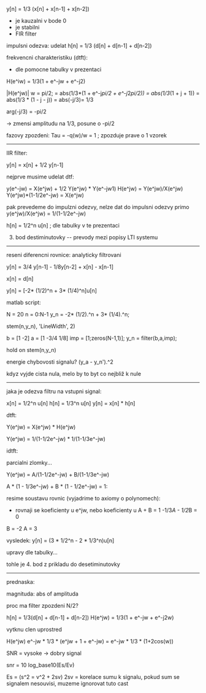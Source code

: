 y[n] = 1/3 (x[n] + x[n-1] + x[n-2])

- je kauzalni v bode 0
- je stabilni
- FIR filter

impulsni odezva:
udelat h[n] = 1/3 (d[n] + d[n-1] + d[n-2]) 

frekvencni charakteristiku (dtft):
- dle pomocne tabulky v prezentaci

H(e^iw) = 1/3(1 + e^-jw + e^-j2)

|H(e^jw)| w = pi/2; = abs(1/3*(1 + e^-j*pi/2 + e^-j*2*pi/2)) = abs(1/3*(1 + j + 1)) 
= abs(1/3 * (1 - j - j)) = abs(-j/3)= 1/3

arg(-j/3) = -pi/2


-> zmensi amplitudu na 1/3, posune  o -pi/2

fazovy zpozdeni: Tau = -q(w)/w = 1 ; zpozduje prave o 1 vzorek

------------------------------------------------------------

IIR filter:

y[n] = x[n] + 1/2 y[n-1]

nejprve musime udelat dtf:

y(e^-jw) = X(e^jw) + 1/2 Y(e^jw) * Y(e^-jw1)
H(e^jw) = Y(e^jw)/X(e^jw)
Y(e^jw)*(1-1/2e^-jw) = X(e^jw)

 pak prevedeme do impulzni odezvy, nelze dat do impulsni odezvy primo
y(e^jw)/X(e^jw) = 1/(1-1/2e^-jw)

h[n] = 1/2^n u[n] ; dle tabulky v te prezentaci

3. bod destiminutovky -- prevody mezi popisy LTI systemu

-------------------------------------------------------

reseni diferencni rovnice: analyticky filtrovani

y[n] = 3/4 y[n-1] - 1/8y[n-2] + x[n] - x[n-1]

x[n] = d[n]

y[n] = [-2* (1/2)^n + 3* (1/4)^n]u[n]

matlab script:

N = 20
n = 0:N-1
y_n = -2* (1/2).^n + 3* (1/4).^n;

stem(n,y_n), 'LineWidth', 2)

b = [1 -2]
a = [1 -3/4 1/8]
imp = [1;zeros(N-1,1)];
y_n = filter(b,a,imp);

hold on
stem(n,y_n)

energie chybovosti signalu?
(y_a - y_n').^2 

kdyz vyjde cista nula, melo by to byt co nejbliž k nule

-------------------------------------------------------

jaka je odezva filtru na vstupni signal:

x[n] = 1/2^n u[n]
h[n] = 1/3^n u[n]
y[n] = x[n] * h[n]

dtft:

Y(e^jw) = X(e^jw) * H(e^jw)

Y(e^jw) = 1/(1-1/2e^-jw) * 1/(1-1/3e^-jw)

idtft:

parcialni zlomky...

Y(e^jw) = A/(1-1/2e^-jw) + B/(1-1/3e^-jw)

A * (1 - 1/3e^-jw) + B * (1 - 1/2e^-jw) = 1:

resime soustavu rovnic (vyjadrime to axiomy o polynomech):

- rovnaji se koeficienty u e^jw, nebo koeficienty u 
A + B = 1
-1/3*A - 1/2*B = 0

B = -2
A = 3

vysledek:
y[n] = (3 * 1/2^n - 2 * 1/3^n)u[n]

upravy dle tabulky...

tohle je 4. bod z prikladu do desetiminutovky

----------------------------

prednaska:

magnituda: abs of amplituda

proc ma filter zpozdeni N/2?

h[n] = 1/3(d[n] + d[n-1] + d[n-2])
H(e^jw) = 1/3(1 + e^-jw + e^-j2w)

vytknu clen uprostred

H(e^jw) e^-jw * 1/3 * (e^jw + 1 + e^-jw)
= e^-jw * 1/3 * (1+2cos(w))


SNR = vysoke -> dobry signal

snr = 10 log_base10(Es/Ev)

Es = (s^2 = v^2 + 2sv)
2sv = korelace sumu k signalu, pokud sum se signalem nesouvisi, muzeme ignorovat tuto cast

